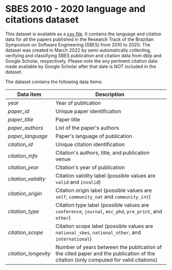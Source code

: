 # SBES 2010 - 2020 language and citations dataset

This dataset is available as a [csv file](sbes2010-2020-dataset.csv). It contains the language and citation data for all the papers published in the Research Track of the Brazilian Symposium on Software Engineering (SBES) from 2010 to 2020. The dataset was created in March 2022 by semi-automatically collecting, verifying and classifying SBES publication and citation data from dblp and Google Scholar, respectively. Please note the any pertinent citation data made available by Google Scholar after that date is NOT included in the dataset.

The dataset contains the following data items:

Data item | Description
--- | ---
*year* | Year of publication
*paper_id* | Unique paper identification
*paper_title* | Paper title
*paper_authors* | List of the paper's authors
*paper_language* | Paper's language of publication
*citation_id* | Unique citation identification
*citation_info* | Citation's authors, title, and publication venue
*citation_year* | Citation's year of publication
*citation_validity* | Citation validity label (possible values are `valid` and `invalid`)
*citation_origin* | Citation origin label (possible values are `self`, `community_nat` and `community_int`)
*citation_type* | Citation type label (possible values are `conference`, `journal`, `msc_phd`, `pre_print`, and `other`)
*citation_scope* | Citation scope label (possible values are `national_sbes`, `national_other`, and `international`)
*citation_longevity* | Number of years between the publication of the cited paper and the publication of the citation (only computed for valid citations)
